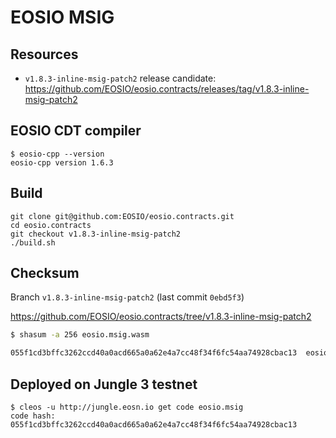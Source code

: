 # EOSIO MSIG

## Resources

- `v1.8.3-inline-msig-patch2` release candidate: https://github.com/EOSIO/eosio.contracts/releases/tag/v1.8.3-inline-msig-patch2


## EOSIO CDT compiler

```
$ eosio-cpp --version
eosio-cpp version 1.6.3
```

## Build

```
git clone git@github.com:EOSIO/eosio.contracts.git
cd eosio.contracts
git checkout v1.8.3-inline-msig-patch2
./build.sh
```

## Checksum

Branch `v1.8.3-inline-msig-patch2` (last commit `0ebd5f3`)

https://github.com/EOSIO/eosio.contracts/tree/v1.8.3-inline-msig-patch2

```bash
$ shasum -a 256 eosio.msig.wasm

055f1cd3bffc3262ccd40a0acd665a0a62e4a7cc48f34f6fc54aa74928cbac13  eosio.msig.wasm
```

## Deployed on Jungle 3 testnet

```
$ cleos -u http://jungle.eosn.io get code eosio.msig
code hash: 055f1cd3bffc3262ccd40a0acd665a0a62e4a7cc48f34f6fc54aa74928cbac13
```